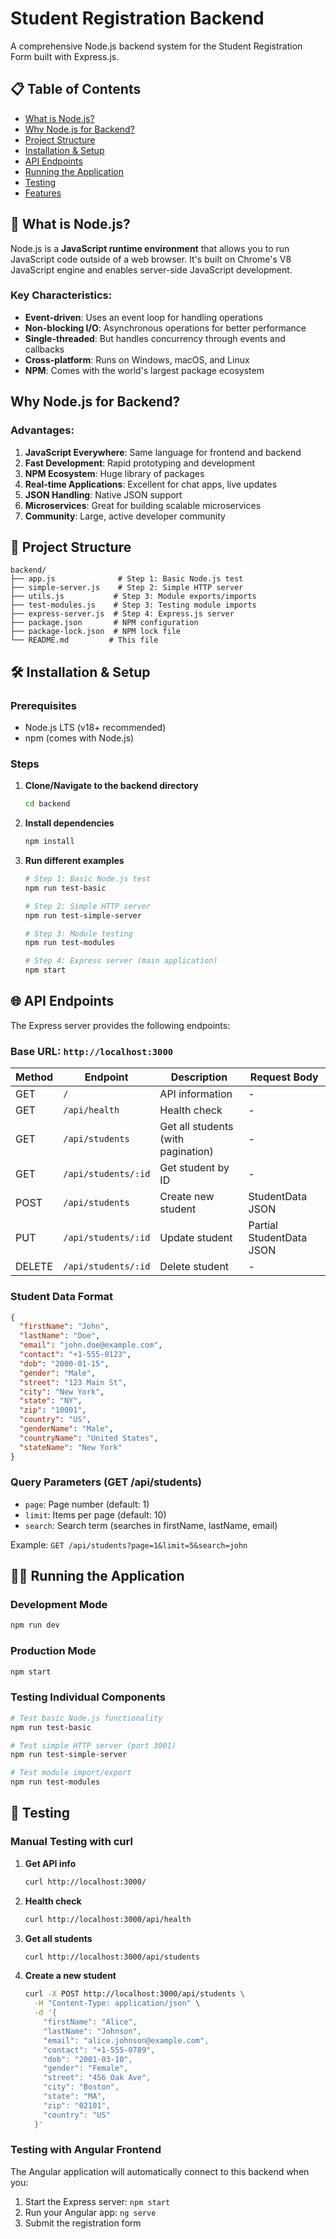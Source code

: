 # Student Registration Backend

A comprehensive Node.js backend system for the Student Registration Form built with Express.js.

## 📋 Table of Contents

- [What is Node.js?](#what-is-nodejs)
- [Why Node.js for Backend?](#why-nodejs-for-backend)
- [Project Structure](#project-structure)
- [Installation & Setup](#installation--setup)
- [API Endpoints](#api-endpoints)
- [Running the Application](#running-the-application)
- [Testing](#testing)
- [Features](#features)

## 🤔 What is Node.js?

Node.js is a **JavaScript runtime environment** that allows you to run JavaScript code outside of a web browser. It's built on Chrome's V8 JavaScript engine and enables server-side JavaScript development.

### Key Characteristics:
- **Event-driven**: Uses an event loop for handling operations
- **Non-blocking I/O**: Asynchronous operations for better performance
- **Single-threaded**: But handles concurrency through events and callbacks
- **Cross-platform**: Runs on Windows, macOS, and Linux
- **NPM**: Comes with the world's largest package ecosystem

##  Why Node.js for Backend?

### Advantages:
1. **JavaScript Everywhere**: Same language for frontend and backend
2. **Fast Development**: Rapid prototyping and development
3. **NPM Ecosystem**: Huge library of packages
4. **Real-time Applications**: Excellent for chat apps, live updates
5. **JSON Handling**: Native JSON support
6. **Microservices**: Great for building scalable microservices
7. **Community**: Large, active developer community


## 📁 Project Structure

```
backend/
├── app.js              # Step 1: Basic Node.js test
├── simple-server.js    # Step 2: Simple HTTP server
├── utils.js           # Step 3: Module exports/imports
├── test-modules.js    # Step 3: Testing module imports
├── express-server.js  # Step 4: Express.js server
├── package.json       # NPM configuration
├── package-lock.json  # NPM lock file
└── README.md         # This file
```

## 🛠 Installation & Setup

### Prerequisites
- Node.js LTS (v18+ recommended)
- npm (comes with Node.js)

### Steps

1. **Clone/Navigate to the backend directory**
   ```bash
   cd backend
   ```

2. **Install dependencies**
   ```bash
   npm install
   ```

3. **Run different examples**
   ```bash
   # Step 1: Basic Node.js test
   npm run test-basic
   
   # Step 2: Simple HTTP server
   npm run test-simple-server
   
   # Step 3: Module testing
   npm run test-modules
   
   # Step 4: Express server (main application)
   npm start
   ```

## 🌐 API Endpoints

The Express server provides the following endpoints:

### Base URL: `http://localhost:3000`

| Method | Endpoint | Description | Request Body |
|--------|----------|-------------|--------------|
| GET | `/` | API information | - |
| GET | `/api/health` | Health check | - |
| GET | `/api/students` | Get all students (with pagination) | - |
| GET | `/api/students/:id` | Get student by ID | - |
| POST | `/api/students` | Create new student | StudentData JSON |
| PUT | `/api/students/:id` | Update student | Partial StudentData JSON |
| DELETE | `/api/students/:id` | Delete student | - |

### Student Data Format

```json
{
  "firstName": "John",
  "lastName": "Doe",
  "email": "john.doe@example.com",
  "contact": "+1-555-0123",
  "dob": "2000-01-15",
  "gender": "Male",
  "street": "123 Main St",
  "city": "New York",
  "state": "NY",
  "zip": "10001",
  "country": "US",
  "genderName": "Male",
  "countryName": "United States",
  "stateName": "New York"
}
```

### Query Parameters (GET /api/students)

- `page`: Page number (default: 1)
- `limit`: Items per page (default: 10)
- `search`: Search term (searches in firstName, lastName, email)

Example: `GET /api/students?page=1&limit=5&search=john`

## 🏃‍♂️ Running the Application

### Development Mode
```bash
npm run dev
```

### Production Mode
```bash
npm start
```

### Testing Individual Components
```bash
# Test basic Node.js functionality
npm run test-basic

# Test simple HTTP server (port 3001)
npm run test-simple-server

# Test module import/export
npm run test-modules
```

## 🧪 Testing

### Manual Testing with curl

1. **Get API info**
   ```bash
   curl http://localhost:3000/
   ```

2. **Health check**
   ```bash
   curl http://localhost:3000/api/health
   ```

3. **Get all students**
   ```bash
   curl http://localhost:3000/api/students
   ```

4. **Create a new student**
   ```bash
   curl -X POST http://localhost:3000/api/students \
     -H "Content-Type: application/json" \
     -d '{
       "firstName": "Alice",
       "lastName": "Johnson",
       "email": "alice.johnson@example.com",
       "contact": "+1-555-0789",
       "dob": "2001-03-10",
       "gender": "Female",
       "street": "456 Oak Ave",
       "city": "Boston",
       "state": "MA",
       "zip": "02101",
       "country": "US"
     }'
   ```

### Testing with Angular Frontend

The Angular application will automatically connect to this backend when you:
1. Start the Express server: `npm start`
2. Run your Angular app: `ng serve`
3. Submit the registration form



